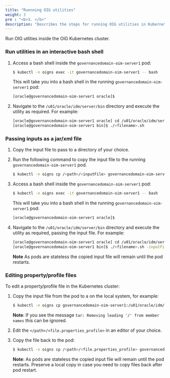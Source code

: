```yaml
---
title: "Runnning OIG utilities"
weight: 3
pre : "<b>3. </b>"
description: "Describes the steps for running OIG utilities in Kubernetes."
---
```


Run OIG utlities inside the OIG Kubernetes cluster.

### Run utilities in an interactive bash shell

1. Access a bash shell inside the `governancedomain-oim-server1` pod:

   ```bash
   $ kubectl -n oigns exec -it governancedomain-oim-server1 -- bash
   ```
   
   This will take you into a bash shell in the running `governancedomain-oim-server1` pod:
   
   ```bash
   [oracle@governancedomain-oim-server1 oracle]$
   ```
  
1. Navigate to the `/u01/oracle/idm/server/bin` directory and execute the utility as required. For example:

   ```bash
   [oracle@governancedomain-oim-server1 oracle] cd /u01/oracle/idm/server/bin
   [oracle@governancedomain-oim-server1 bin]$ ./<filename>.sh
   ```

### Passing inputs as a jar/xml file

1. Copy the input file to pass to a directory of your choice.

1. Run the following command to copy the input file to the running `governancedomain-oim-server1` pod.

   ```bash
   $ kubectl -n oigns cp /<path>/<inputFile> governancedomain-oim-server1:/u01/oracle/idm/server/bin/
   ```
   
1. Access a bash shell inside the `governancedomain-oim-server1` pod:

   ```bash
   $ kubectl -n oigns exec -it governancedomain-oim-server1 -- bash
   ```
   
   This will take you into a bash shell in the running `governancedomain-oim-server1` pod:
   
   ```bash
   [oracle@governancedomain-oim-server1 oracle]$
   ```
  
1. Navigate to the `/u01/oracle/idm/server/bin` directory and execute the utility as required, passing the input file. For example:

   ```bash
   [oracle@governancedomain-oim-server1 oracle] cd /u01/oracle/idm/server/bin
   [oracle@governancedomain-oim-server1 bin]$ ./<filename>.sh -inputFile <inputFile>
   ```
   
   **Note** As pods are stateless the copied input file will remain until the pod restarts.


### Editing property/profile files

To edit a property/profile file in the Kubernetes cluster:

1. Copy the input file from the pod to a <path> on the local system, for example:

   ```bash
   $ kubectl -n oigns cp governancedomain-oim-server1:/u01/oracle/idm/server/bin/<file.properties_profile> /<path>/<file.properties_profile>
   ```
   
   **Note**: If you see the message `tar: Removing leading '/' from member names` this can be ignored.

   
1. Edit the `</path>/<file.properties_profile>` in an editor of your choice.

1. Copy the file back to the pod:

   ```bash
   $ kubectl -n oigns cp /<path>/<file.properties_profile> governancedomain-oim-server1:/u01/oracle/idm/server/bin/
   ```
   
   **Note**: As pods are stateless the copied input file will remain until the pod restarts. Preserve a local copy in case you need to copy files back after pod restart.

